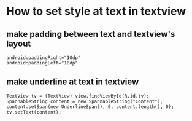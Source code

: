 # How to set style at text in textview

## make padding between text and textview's layout

```
android:paddingRight="10dp"
android:paddingLeft="10dp"
```

## make underline at text in textview

```
TextView tv = (TextView) view.findViewById(R.id.tv);
SpannableString content = new SpannableString("Content");
content.setSpan(new UnderlineSpan(), 0, content.length(), 0);
tv.setText(content);
```
